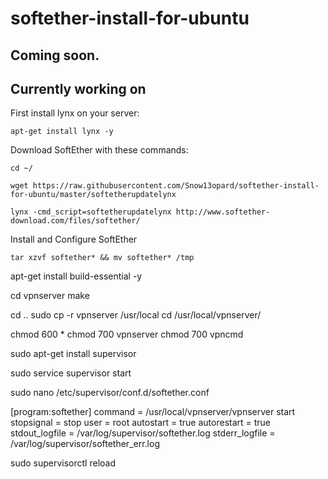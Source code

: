 # softether-install-for-ubuntu

## Coming soon.
## Currently working on
First install lynx on your server:
```
apt-get install lynx -y
```
Download SoftEther with these commands:
```
cd ~/
```
```
wget https://raw.githubusercontent.com/Snow13opard/softether-install-for-ubuntu/master/softetherupdatelynx
```
```
lynx -cmd_script=softetherupdatelynx http://www.softether-download.com/files/softether/
```
Install and Configure SoftEther
```
tar xzvf softether* && mv softether* /tmp
```

apt-get install build-essential -y

cd vpnserver
make

cd ..
sudo cp -r vpnserver /usr/local
cd /usr/local/vpnserver/

chmod 600 *
chmod 700 vpnserver
chmod 700 vpncmd


sudo apt-get install supervisor

sudo service supervisor start

sudo nano /etc/supervisor/conf.d/softether.conf

[program:softether]
command = /usr/local/vpnserver/vpnserver start
stopsignal = stop
user = root
autostart = true
autorestart = true
stdout_logfile = /var/log/supervisor/softether.log
stderr_logfile = /var/log/supervisor/softether_err.log

sudo supervisorctl reload
